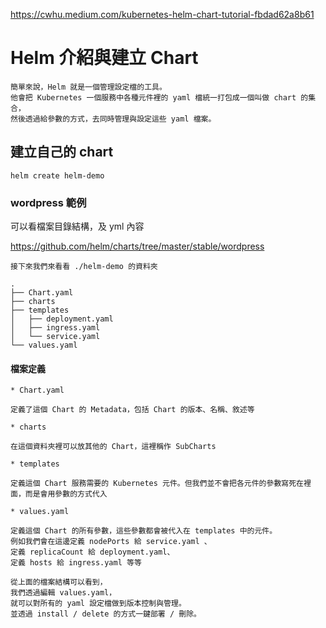 https://cwhu.medium.com/kubernetes-helm-chart-tutorial-fbdad62a8b61


# Helm 介紹與建立 Chart
```
簡單來說，Helm 就是一個管理設定檔的工具。
他會把 Kubernetes 一個服務中各種元件裡的 yaml 檔統一打包成一個叫做 chart 的集合，
然後透過給參數的方式，去同時管理與設定這些 yaml 檔案。

```

## 建立自己的  chart

```
helm create helm-demo

```
### wordpress 範例
可以看檔案目錄結構，及 yml 內容

https://github.com/helm/charts/tree/master/stable/wordpress

```
接下來我們來看看 ./helm-demo 的資料夾

.
├── Chart.yaml
├── charts
├── templates
│   ├── deployment.yaml
│   ├── ingress.yaml
│   └── service.yaml
└── values.yaml

```
#### 檔案定義

```
* Chart.yaml

定義了這個 Chart 的 Metadata，包括 Chart 的版本、名稱、敘述等

* charts

在這個資料夾裡可以放其他的 Chart，這裡稱作 SubCharts

* templates

定義這個 Chart 服務需要的 Kubernetes 元件。但我們並不會把各元件的參數寫死在裡面，而是會用參數的方式代入

* values.yaml

定義這個 Chart 的所有參數，這些參數都會被代入在 templates 中的元件。
例如我們會在這邊定義 nodePorts 給 service.yaml 、
定義 replicaCount 給 deployment.yaml、
定義 hosts 給 ingress.yaml 等等

從上面的檔案結構可以看到，
我們透過編輯 values.yaml，
就可以對所有的 yaml 設定檔做到版本控制與管理。
並透過 install / delete 的方式一鍵部署 / 刪除。


```

